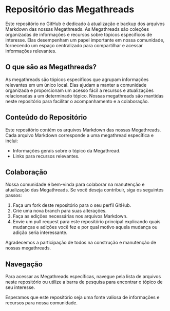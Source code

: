# Repositório das Megathreads

Este repositório no GitHub é dedicado à atualização e backup dos arquivos Markdown das nossas Megathreads. As Megathreads são coleções organizadas de informações e recursos sobre tópicos específicos de interesse. Elas desempenham um papel importante em nossa comunidade, fornecendo um espaço centralizado para compartilhar e acessar informações relevantes.

## O que são as Megathreads?

As megathreads são tópicos específicos que agrupam informações relevantes em um único local. Elas ajudam a manter a comunidade organizada e proporcionam um acesso fácil a recursos e atualizações relacionadas a um determinado tópico. Nossas megathreads são mantidas neste repositório para facilitar o acompanhamento e a colaboração.

## Conteúdo do Repositório

Este repositório contém os arquivos Markdown das nossas Megathreads. Cada arquivo Markdown corresponde a uma megathread específica e inclui:

- Informações gerais sobre o tópico da Megathread.
- Links para recursos relevantes.

## Colaboração

Nossa comunidade é bem-vinda para colaborar na manutenção e atualização das Megathreads. Se você deseja contribuir, siga os seguintes passos:

1. Faça um fork deste repositório para o seu perfil GitHub.
2. Crie uma nova branch para suas alterações.
3. Faça as edições necessárias nos arquivos Markdown.
4. Envie um pull request para este repositório principal explicando quais mudanças e adições você fez e por qual motivo aquela mudança ou adição seria interessante.

Agradecemos a participação de todos na construção e manutenção de nossas megathreads.

## Navegação

Para acessar as Megathreads específicas, navegue pela lista de arquivos neste repositório ou utilize a barra de pesquisa para encontrar o tópico de seu interesse.

Esperamos que este repositório seja uma fonte valiosa de informações e recursos para nossa comunidade.

